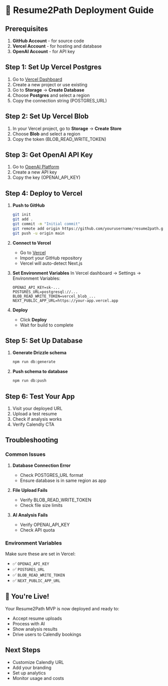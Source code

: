 # 🚀 Resume2Path Deployment Guide

## Prerequisites

1. **GitHub Account** - for source code
2. **Vercel Account** - for hosting and database
3. **OpenAI Account** - for API key

## Step 1: Set Up Vercel Postgres

1. Go to [Vercel Dashboard](https://vercel.com/dashboard)
2. Create a new project or use existing
3. Go to **Storage** → **Create Database**
4. Choose **Postgres** and select a region
5. Copy the connection string (POSTGRES_URL)

## Step 2: Set Up Vercel Blob

1. In your Vercel project, go to **Storage** → **Create Store**
2. Choose **Blob** and select a region
3. Copy the token (BLOB_READ_WRITE_TOKEN)

## Step 3: Get OpenAI API Key

1. Go to [OpenAI Platform](https://platform.openai.com/api-keys)
2. Create a new API key
3. Copy the key (OPENAI_API_KEY)

## Step 4: Deploy to Vercel

1. **Push to GitHub**
   ```bash
   git init
   git add .
   git commit -m "Initial commit"
   git remote add origin https://github.com/yourusername/resume2path.git
   git push -u origin main
   ```

2. **Connect to Vercel**
   - Go to [Vercel](https://vercel.com/new)
   - Import your GitHub repository
   - Vercel will auto-detect Next.js

3. **Set Environment Variables**
   In Vercel dashboard → Settings → Environment Variables:
   ```
   OPENAI_API_KEY=sk-...
   POSTGRES_URL=postgresql://...
   BLOB_READ_WRITE_TOKEN=vercel_blob_...
   NEXT_PUBLIC_APP_URL=https://your-app.vercel.app
   ```

4. **Deploy**
   - Click **Deploy**
   - Wait for build to complete

## Step 5: Set Up Database

1. **Generate Drizzle schema**
   ```bash
   npm run db:generate
   ```

2. **Push schema to database**
   ```bash
   npm run db:push
   ```

## Step 6: Test Your App

1. Visit your deployed URL
2. Upload a test resume
3. Check if analysis works
4. Verify Calendly CTA

## Troubleshooting

### Common Issues

1. **Database Connection Error**
   - Check POSTGRES_URL format
   - Ensure database is in same region as app

2. **File Upload Fails**
   - Verify BLOB_READ_WRITE_TOKEN
   - Check file size limits

3. **AI Analysis Fails**
   - Verify OPENAI_API_KEY
   - Check API quota

### Environment Variables

Make sure these are set in Vercel:
- ✅ `OPENAI_API_KEY`
- ✅ `POSTGRES_URL` 
- ✅ `BLOB_READ_WRITE_TOKEN`
- ✅ `NEXT_PUBLIC_APP_URL`

## 🎉 You're Live!

Your Resume2Path MVP is now deployed and ready to:
- Accept resume uploads
- Process with AI
- Show analysis results
- Drive users to Calendly bookings

## Next Steps

- Customize Calendly URL
- Add your branding
- Set up analytics
- Monitor usage and costs

